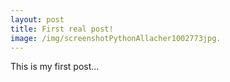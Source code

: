 ```yaml
---
layout: post
title: First real post!
image: /img/screenshotPythonAllacher1002773jpg.
---
```


This is my first post...
